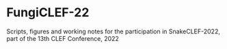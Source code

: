 # FungiCLEF-22

Scripts, figures and working notes for the participation in SnakeCLEF-2022, part of the 13th CLEF Conference, 2022
